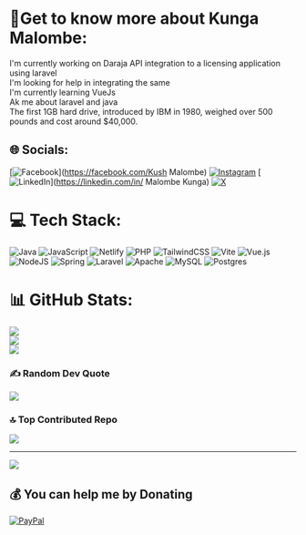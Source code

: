 # 💫Get to know more about  Kunga Malombe:
I'm currently working on Daraja API integration to a licensing application using laravel <br>I'm looking for help in integrating the same<br>I'm currently learning VueJs<br>Ak me about laravel and java<br>The first 1GB hard drive, introduced by IBM in 1980, weighed over 500 pounds and cost around $40,000.


## 🌐 Socials:
[![Facebook](https://img.shields.io/badge/Facebook-%231877F2.svg?logo=Facebook&logoColor=white)](https://facebook.com/Kush Malombe) [![Instagram](https://img.shields.io/badge/Instagram-%23E4405F.svg?logo=Instagram&logoColor=white)](https://instagram.com/atriexz_4pato) [![LinkedIn](https://img.shields.io/badge/LinkedIn-%230077B5.svg?logo=linkedin&logoColor=white)](https://linkedin.com/in/ Malombe Kunga) [![X](https://img.shields.io/badge/X-black.svg?logo=X&logoColor=white)](https://x.com/atriexz) 

# 💻 Tech Stack:
![Java](https://img.shields.io/badge/java-%23ED8B00.svg?style=for-the-badge&logo=openjdk&logoColor=white) ![JavaScript](https://img.shields.io/badge/javascript-%23323330.svg?style=for-the-badge&logo=javascript&logoColor=%23F7DF1E) ![Netlify](https://img.shields.io/badge/netlify-%23000000.svg?style=for-the-badge&logo=netlify&logoColor=#00C7B7) ![PHP](https://img.shields.io/badge/php-%23777BB4.svg?style=for-the-badge&logo=php&logoColor=white) ![TailwindCSS](https://img.shields.io/badge/tailwindcss-%2338B2AC.svg?style=for-the-badge&logo=tailwind-css&logoColor=white) ![Vite](https://img.shields.io/badge/vite-%23646CFF.svg?style=for-the-badge&logo=vite&logoColor=white) ![Vue.js](https://img.shields.io/badge/vue.js-%2335495e.svg?style=for-the-badge&logo=vuedotjs&logoColor=%234FC08D) ![NodeJS](https://img.shields.io/badge/node.js-6DA55F?style=for-the-badge&logo=node.js&logoColor=white) ![Spring](https://img.shields.io/badge/spring-%236DB33F.svg?style=for-the-badge&logo=spring&logoColor=white) ![Laravel](https://img.shields.io/badge/laravel-%23FF2D20.svg?style=for-the-badge&logo=laravel&logoColor=white) ![Apache](https://img.shields.io/badge/apache-%23D42029.svg?style=for-the-badge&logo=apache&logoColor=white) ![MySQL](https://img.shields.io/badge/mysql-4479A1.svg?style=for-the-badge&logo=mysql&logoColor=white) ![Postgres](https://img.shields.io/badge/postgres-%23316192.svg?style=for-the-badge&logo=postgresql&logoColor=white)
# 📊 GitHub Stats:
![](https://github-readme-stats.vercel.app/api?username=atriexz4pato&theme=rose_pine&hide_border=false&include_all_commits=true&count_private=true)<br/>
![](https://github-readme-streak-stats.herokuapp.com/?user=atriexz4pato&theme=rose_pine&hide_border=false)<br/>
![](https://github-readme-stats.vercel.app/api/top-langs/?username=atriexz4pato&theme=rose_pine&hide_border=false&include_all_commits=true&count_private=true&layout=compact)

### ✍️ Random Dev Quote
![](https://quotes-github-readme.vercel.app/api?type=vetical&theme=radical)

### 🔝 Top Contributed Repo
![](https://github-contributor-stats.vercel.app/api?username=atriexz4pato&limit=5&theme=dark&combine_all_yearly_contributions=true)

---
[![](https://visitcount.itsvg.in/api?id=atriexz4pato&icon=2&color=12)](https://visitcount.itsvg.in)

  ## 💰 You can help me by Donating
  [![PayPal](https://img.shields.io/badge/PayPal-00457C?style=for-the-badge&logo=paypal&logoColor=white)](https://paypal.me/kungapatrick81@gmail.com) 

  
<!-- Proudly created with GPRM ( https://gprm.itsvg.in ) -->

